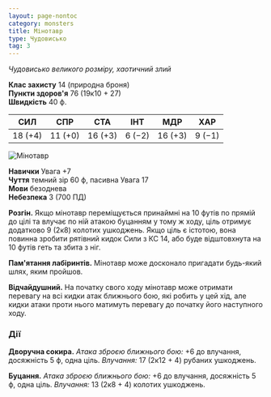 ```yaml
---
layout: page-nontoc
category: monsters
title: Мінотавр
type: Чудовисько
tag: 3
---
```


_Чудовисько великого розміру, хаотичний злий_

**Клас захисту** 14 (природна броня)    
**Пункти здоров'я** 76 (19к10 + 27)    
**Швидкість** 40 ф.

| СИЛ     | СПР     | СТА     | ІНТ    | МДР     | ХАР    |
| ------- | ------- | ------- | ------ | ------- | ------ |
| 18 (+4) | 11 (+0) | 16 (+3) | 6 (−2) | 16 (+3) | 9 (−1) |

![Мінотавр](https://www.dndbeyond.com/avatars/thumbnails/30833/457/1000/1000/638063864308085049.png)

**Навички** Увага +7    
**Чуття** темний зір 60 ф, пасивна Увага 17    
**Мови** безоднева    
**Небезпека** 3 (700 ПД)

**Розгін.** Якщо мінотавр переміщується принаймні на 10 футів по прямій до цілі та влучає по ній атакою буцанням у тому ж ходу, ціль отримує додатково 9 (2к8) колотих ушкоджень. Якщо ціль є істотою, вона повинна зробити рятівний кидок Сили з КС 14, або буде відштовхнута на 10 футів геть та збита з ніг.    

**Пам'ятання лабіринтів.** Мінотавр може досконало пригадати будь-який шлях, яким пройшов.    

**Відчайдушний.** На початку свого ходу мінотавр може отримати перевагу на всі кидки атак ближнього бою, які робить у цей хід, але кидки атаки проти нього матимуть перевагу до початку його наступного ходу.

### Дії
**Дворучна сокира.** _Атака зброєю ближнього бою:_ +6 до влучання, досяжність 5 ф, одна ціль. _Влучання:_ 17 (2к12 + 4) рубаних ушкоджень.    

**Буцання.** _Атака зброєю ближнього бою:_ +6 до влучання, досяжність 5 ф, одна ціль. _Влучання:_ 13 (2к8 + 4) колотих ушкоджень.
